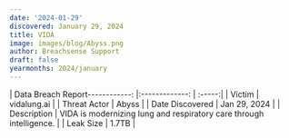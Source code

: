 ```yaml
---
date: '2024-01-29'
discovered: January 29, 2024
title: VIDA
image: images/blog/Abyss.png
author: Breachsense Support
draft: false
yearmonths: 2024/january
---
```


| Data Breach Report------------:     |:-------------:    | :-----:|
| Victim      | vidalung.ai      | 
| Threat Actor      | Abyss      | 
| Date Discovered      | Jan 29, 2024      | 
| Description      | VIDA is modernizing lung and respiratory care through intelligence.      | 
| Leak Size      | 1.7TB      | 

